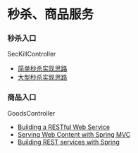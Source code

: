 # 秒杀、商品服务

### 秒杀入口
SecKillController

* [简单秒杀实现思路](https://blog.csdn.net/sinat_27143551/article/details/104455592)
* [大型秒杀实现思路](https://blog.csdn.net/sinat_27143551/article/details/88614540)


### 商品入口
GoodsController

* [Building a RESTful Web Service](https://spring.io/guides/gs/rest-service/)
* [Serving Web Content with Spring MVC](https://spring.io/guides/gs/serving-web-content/)
* [Building REST services with Spring](https://spring.io/guides/tutorials/bookmarks/)

